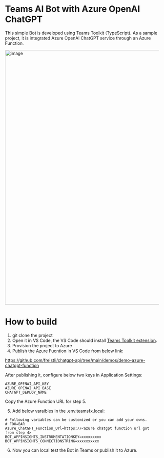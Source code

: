 # Teams AI Bot with Azure OpenAI ChatGPT

This simple Bot is developed using Teams Toolkit (TypeScript). As a sample project, it is integrated Azure OpenAI ChatGPT service through an Azure Function.

<img width="835" alt="image" src="https://user-images.githubusercontent.com/8623897/234754687-9b29d2d9-b366-494f-9c7f-a1d90c0d99aa.png">


# How to build 

1. git clone the project
2. Open it in VS Code, the VS Code should install [Teams Toolkit extension](https://learn.microsoft.com/en-us/microsoftteams/platform/toolkit/install-teams-toolkit?tabs=vscode&pivots=visual-studio-code).
3. Provision the project to Azure
4. Publish the Azure Fucntion in VS Code from below link:

https://github.com/freistli/chatgpt-api/tree/main/demos/demo-azure-chatgpt-function

After publishing it,  configure below two keys in Application Settings:

```
AZURE_OPENAI_API_KEY
AZURE_OPENAI_API_BASE
CHATGPT_DEPLOY_NAME
```

Copy the Azure Function URL for step 5.

5. Add below varaibles in the .env.teamsfx.local:

```
# Following variables can be customized or you can add your owns.
# FOO=BAR
Azure_ChatGPT_Function_Url=https://<azure chatgpt function url got from step 4>
BOT_APPINSIGHTS_INSTRUMENTATIONKEY=xxxxxxxxx
BOT_APPINSIGHTS_CONNECTIONSTRING=xxxxxxxxxx
```

6. Now you can local test the Bot in Teams or publish it to Azure.
